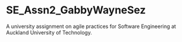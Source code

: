 # SE_Assn2_GabbyWayneSez
A university assignment on agile practices for Software Engineering at Auckland University of Technology.
